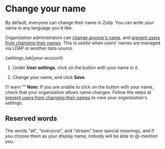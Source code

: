 # Change your name

By default, everyone can change their name in Zulip. You can write your name
in any language you'd like.

Organization administrators can [change anyone's name](/help/change-a-users-name), and
[prevent users from changing their names](/help/restrict-name-and-email-changes). This
is useful when users' names are managed via LDAP or another data source.

{settings_tab|your-account}

1. Under **User settings**, click on the button with your name in it.

1. Change your name, and click **Save**.

!!! warn ""
    **Note:** If you are unable to click on the button with your name, check
    that your organization allows name changes. Follow the steps at
    [prevent users from changing their names](/help/restrict-name-and-email-changes)
    to view your organization's settings.

## Reserved words

The words "all", "everyone", and "stream" have special meanings, and if you choose them as your
display name, nobody will be able to @-mention you.
